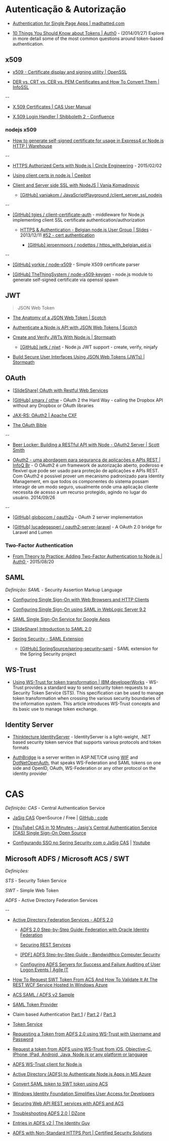 # Autenticação & Autorização

* [Authentication for Single Page Apps | madhatted.com](http://madhatted.com/2014/6/17/authentication-for-single-page-apps)

* [10 Things You Should Know about Tokens | Auth0](https://auth0.com/blog/2014/01/27/ten-things-you-should-know-about-tokens-and-cookies/) - (2014/01/27) Explore in more detail some of the most common questions around token-based authentication.


## x509

* [x509 - Certificate display and signing utility | OpenSSL](https://www.openssl.org/docs/apps/x509.html)

* [DER vs. CRT vs. CER vs. PEM Certificates and How To Convert Them | InfoSSL](https://info.ssl.com/article.aspx?id=12149)

--

* [X.509 Certificates | CAS User Manual](https://wiki.jasig.org/display/CASUM/X.509+Certificates)

* [X.509 Login Handler | Shibboleth 2 - Confluence](https://wiki.shibboleth.net/confluence/display/SHIB2/X.509+Login+Handler)


### nodejs x509

* [How to generate self-signed certificate for usage in Express4 or Node.js HTTP | Warehouse](http://blog.matoski.com/articles/node-express-generate-ssl/)

--

* [HTTPS Authorized Certs with Node.js | Circle Engineering](http://engineering.circle.com/https-authorized-certs-with-node-js/) - 2015/02/02

* [Using client certs in node.js | Ceejbot](http://ceejbot.tumblr.com/post/39969163196/using-client-certs-in-node-js)

* [Client and Server side SSL with NodeJS | Vanja Komadinovic](https://vanjakom.wordpress.com/2011/08/11/client-and-server-side-ssl-with-nodejs/)

  * [[GitHub] vanjakom / JavaScriptPlayground /client_server_ssl_nodejs](https://github.com/vanjakom/JavaScriptPlayground/tree/master/client_server_ssl_nodejs)

--

* [[GitHub] tgies / client-certificate-auth](https://github.com/tgies/client-certificate-auth) - middleware for Node.js implementing client SSL certificate authentication/authorization

  * [HTTPS & Authentication - Belgian node.js User Group | Slides](11/12/2013) - 2013/12/11 [#52 - cert authentication](http://slides.com/jeroenmoors/https-authentication-in-nodejs#/52)

    * [[GitHub] jeroenmoors / nodettps / https_with_belgian_eid.js](https://github.com/jeroenmoors/nodettps/blob/master/https_with_belgian_eid.js)

--

* [[GitHub] yorkie / node-x509](https://github.com/yorkie/node-x509) - Simple X509 certificate parser

* [[GitHub] TheThingSystem / node-x509-keygen](https://github.com/TheThingSystem/node-x509-keygen) - node.js module to generate self-signed certificate via openssl spawn


## JWT

> JSON Web Token

* [The Anatomy of a JSON Web Token | Scotch](https://scotch.io/tutorials/the-anatomy-of-a-json-web-token)

* [Authenticate a Node.js API with JSON Web Tokens | Scotch](https://scotch.io/tutorials/authenticate-a-node-js-api-with-json-web-tokens)

* [Create and Verify JWTs With Node.js | Stormpath](https://stormpath.com/blog/nodejs-jwt-create-verify/)

  * [[GitHub] jwtk / njwt](https://github.com/jwtk/njwt) - Node.js JWT support - create, verify, ninjafy

* [Build Secure User Interfaces Using JSON Web Tokens (JWTs) | Stormpath](https://stormpath.com/blog/build-secure-user-interfaces-using-jwts/)


## OAuth

* [[SlideShare] OAuth with Restful Web Services](http://www.slideshare.net/vinayhulgar/oauth-with-restful-web-services)

* [[GitHub] smarx / othw](https://github.com/smarx/othw) - OAuth 2 the Hard Way - calling the Dropbox API without any Dropbox or OAuth libraries

* [JAX-RS: OAuth2 | Apache CXF](https://cxf.apache.org/docs/jax-rs-oauth2.html)

* [The OAuth Bible](http://oauthbible.com)

--

* [Beer Locker: Building a RESTful API with Node - OAuth2 Server | Scott Smith](http://scottksmith.com/blog/2014/07/02/beer-locker-building-a-restful-api-with-node-oauth2-server/)

* [OAuth2 - uma abordagem para segurança de aplicações e APIs REST | InfoQ Br](http://www.infoq.com/br/presentations/oauth2-uma-bordagem-para-seguranca) - O OAuth2 é um framework de autorização aberto, poderoso e flexível que pode ser usado para proteção de aplicações e APIs REST. Com OAuth2 é possível prover um mecanismo padronizado para Identity Management, em que todos os componentes do sistema possam interagir de um modo seguro, usualmente onde uma aplicação cliente necessita de acesso a um recurso protegido, agindo no lugar do usuário. 2014/09/26

--

* [[GitHub] globocom / oauth2u](https://github.com/globocom/oauth2u) - OAuth 2 server implementation

* [[GitHub] lucadegasperi / oauth2-server-laravel](https://github.com/lucadegasperi/oauth2-server-laravel) - A OAuth 2.0 bridge for Laravel and Lumen


### Two-Factor Authentication

* [From Theory to Practice: Adding Two-Factor Authentication to Node.js | Auth0 ](https://auth0.com/blog/2015/08/20/from-theory-to-practice-adding-two-factor-to-node-dot-js/) - 2015/08/20


## SAML

*Definição:* _SAML_ - Security Assertion Markup Language


* [Configuring Single Sign-On with Web Browsers and HTTP Clients](http://docs.oracle.com/cd/E23943_01/web.1111/e13707/saml.htm#i1112531)

* [Configuring Single Sign-On using SAML in WebLogic Server 9.2](http://www.oracle.com/technetwork/articles/entarch/sso-with-saml-099684.html)

* [SAML Single Sign-On Service for Google Apps](https://developers.google.com/google-apps/sso/saml_reference_implementation)

* [[SlideShare] Introduction to SAML 2.0](http://www.slideshare.net/koivimik/introduction-to-saml-20)

* [Spring Security - SAML Extension](http://static.springsource.org/spring-security/site/extensions/saml/index.html)

  * [[GitHub] SpringSource/spring-security-saml](https://github.com/SpringSource/spring-security-saml) - SAML extension for the Spring Security project


## WS-Trust

* [Using WS-Trust for token transformation | IBM developerWorks](http://www.ibm.com/developerworks/websphere/library/techarticles/1003_chades/1003_chades.html) - WS-Trust provides a standard way to send security token requests to a Security Token Service (STS). This specification can be used to manage token transformation when crossing the various security boundaries of the information system. This article introduces WS-Trust concepts and its basic use to manage token exchange.

## Identity Server

* [Thinktecture IdentityServer](http://thinktecture.github.com/) - IdentityServer is a light-weight, .NET based security token service that supports various protocols and token formats

* [AuthBridge](http://authbridge.auth10.com/) is a server written in ASP.NET/C# using [WIF](http://msdn.microsoft.com/en-us/security/aa570351.aspx) and [DotNetOpenAuth](http://www.dotnetopenauth.net/),  that speaks WS-Federation and SAML tokens on one side and OpenID,  OAuth, WS-Federation or any other protocol on the identity provider

# CAS

*Definição:* _CAS_ - Central Authentication Service

* [JaSig CAS](http://www.jasig.org/cas/) OpenSource / Free | [GitHub : code](https://github.com/Jasig/cas)

* [[YouTube] CAS in 10 Minutes - Jasig's Central Authentication Service (CAS) Single Sign-On Open Source](https://www.youtube.com/watch?v=wx98IaaBLfw)

* [Configurando SSO no Spring Security com o JaSig CAS](http://sfohart.blogspot.com.br/2011/04/single-sign-on-configurando-sso-no.html) | [Youtube](https://www.youtube.com/watch?v=0r2N083pgeI)

## Microsoft ADFS / Microsoft ACS / SWT

*Definições:*

_STS_ - Security Token Service

_SWT_ - Simple Web Token

_ADFS_ - Active Directory Federation Services

--

* [Active Directory Federation Services - ADFS 2.0](http://technet.microsoft.com/library/dd727958.aspx)

  * [ADFS 2.0 Step-by-Step Guide: Federation with Oracle Identity Federation](http://technet.microsoft.com/en-us/library/ff849212.aspx)

  * [Securing REST Services](http://msdn.microsoft.com/en-us/library/hh446531.aspx)

  * [[PDF] ADFS Step-by-Step Guide - Bandwidthco Computer Security](http://www.bandwidthco.com/whitepapers/os/windows/ad/ADFS%20Step-by-Step%20Guide.pdf)

  * [Configuring ADFS Servers for Success and Failure Auditing of User Logon Events | Agile IT](http://www.agileit.com/news/configuring-adfs-servers-for-success-and-failure-auditing-of-user-logon-events/)

* [How To Request SWT Token From ACS And How To Validate It At The REST WCF Service Hosted In Windows Azure](http://blogs.msdn.com/b/alikl/archive/2011/06/05/how-to-request-swt-token-from-acs-and-how-to-validate-it-at-the-rest-wcf-service-hosted-in-windows-azure.aspx)

* [ACS SAML / ADFS v2 Sample](http://blogs.msdn.com/b/justinjsmith/archive/2009/11/14/acs-saml-adfs-v2-sample.aspx)

* [SAML Token Provider](http://msdn.microsoft.com/en-us/library/aa355062.aspx)

* Claim based Authentication [Part 1](http://www.codeproject.com/Articles/268236/Claim-based-Authentication-and-WIF) / [Part 2](http://www.codeproject.com/Articles/278940/Claim-based-Authentication-and-WIF-Part-2) / [Part 3](http://www.codeproject.com/Articles/290606/Claim-based-Authetication-WIF-Part-3)

* [Token Service](http://www.syfuhs.net/category/Token-Service.aspx)

* [Requesting a Token from ADFS 2.0 using WS-Trust with Username and Password](http://leandrob.com/2012/04/requesting-a-token-from-adfs-2-0-using-ws-trust-with-username-and-password/)

* [Request a token from ADFS using WS-Trust from iOS, Objective-C, IPhone, IPad, Android, Java, Node.js or any platform or language](http://leandrob.com/2012/02/request-a-token-from-adfs-using-ws-trust-from-ios-objective-c-iphone-ipad-android-java-node-js-or-any-platform-or-language/)

* [ADFS WS-Trust client for Node.js](http://leandrob.com/2012/08/adfs-ws-trust-client-for-node-js/)

* [Active Directory (ADFS) to Authenticate Node.js Apps in MS Azure](http://www.newvem.com/using-active-directory-federation-services-adfs-to-authenticate-authorize-node-js-apps-in-windows-azure/)

* [Convert SAML token to SWT token using ACS](http://blogs.microsoft.co.il/blogs/applisec/archive/2011/11/16/convert-saml-token-to-swt-token-using-acs.aspx)

* [Windows Identity Foundation Simplifies User Access for Developers](http://msdn.microsoft.com/en-us/security/aa570351.aspx)

* [Securing Web API REST services with ADFS and ACS](http://www.mexia.com.au/securing-web-api-rest-services-with-adfs-and-acs/)


* [Troubleshooting ADFS 2.0 | DZone](http://dotnet.dzone.com/articles/troubleshooting-adfs-20)

* [Entries in ADFS v2 | The Identity Guy](http://www.theidentityguy.com/articles/tag/adfs-v2)

* [ADFS with Non-Standard HTTPS Port | Certified Security Solutions](http://www.css-security.com/blog/adfs-with-non-standard-https-port/)
